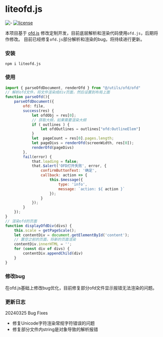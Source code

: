 # liteofd.js
![-](https://img.shields.io/badge/language-js-orange.svg) [![license](https://img.shields.io/badge/license-Apache--2.0-blue)](./LICENSE)

本项目基于 [ofd.js](https://github.com/DLTech21/ofd.js) 修改定制开发，目前底层解析和渲染代码使用`ofd.js`，后期将作修改。
目前已经修复`ofd.js`部分解析和渲染的bug，将持续进行更新。
### 安装
`npm i liteofd.js`
### 使用
```js
import { parseOfdDocument, renderOfd } from "@/utils/ofd/ofd"
// 解析ofd文件，将文件渲染成div页面，然后设置到布局上面
function parseOfd(){
	parseOfdDocument({
		ofd: file,
		success(res) {
			let ofdObj = res[0];
			// 获取大纲，如果需要渲染大纲
			if ( outlines ) {
				let ofdOutlines = outlines["ofd:OutlineElem"]
			}
			let  pageCount = res[0].pages.length;
			let pageDivs = renderOfd(screenWidth, res[0]);
            renderOfd(pageDivs)
		},
		fail(error) {
			that.loading = false;
			that.$alert('OFD打开失败', error, {
				confirmButtonText: '确定',
				callback: action => {
					this.$message({
						type: 'info',
						message: `action: ${ action }`
					});
				}
			});
		}
	});
}
// 渲染ofd的页面
function displayOfdDiv(divs) {
	this.scale = getPageScale();
	let contentDiv = document.getElementById('content');
    // 置空之前的页面，将新的页面渲染
	contentDiv.innerHTML = '';
	for (const div of divs) {
		contentDiv.appendChild(div)
	}
}
```

### 修改bug
在ofd.js基础上修改bug优化，目前修复部分ofd文件显示报错无法渲染的问题。
### 更新日志
20240325
Bug Fixes
* 修复Unicode字符渲染常规字符错误的问题
* 修复部分文件内string是对象导致的解析报错
